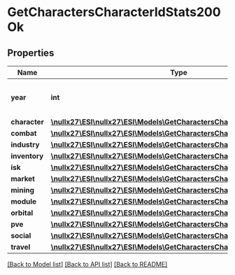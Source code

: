 # GetCharactersCharacterIdStats200Ok

## Properties
Name | Type | Description | Notes
------------ | ------------- | ------------- | -------------
**year** | **int** | Gregorian year for this set of aggregates | 
**character** | [**\nullx27\ESI\nullx27\ESI\Models\GetCharactersCharacterIdStatsCharacter**](GetCharactersCharacterIdStatsCharacter.md) |  | [optional] 
**combat** | [**\nullx27\ESI\nullx27\ESI\Models\GetCharactersCharacterIdStatsCombat**](GetCharactersCharacterIdStatsCombat.md) |  | [optional] 
**industry** | [**\nullx27\ESI\nullx27\ESI\Models\GetCharactersCharacterIdStatsIndustry**](GetCharactersCharacterIdStatsIndustry.md) |  | [optional] 
**inventory** | [**\nullx27\ESI\nullx27\ESI\Models\GetCharactersCharacterIdStatsInventory**](GetCharactersCharacterIdStatsInventory.md) |  | [optional] 
**isk** | [**\nullx27\ESI\nullx27\ESI\Models\GetCharactersCharacterIdStatsIsk**](GetCharactersCharacterIdStatsIsk.md) |  | [optional] 
**market** | [**\nullx27\ESI\nullx27\ESI\Models\GetCharactersCharacterIdStatsMarket**](GetCharactersCharacterIdStatsMarket.md) |  | [optional] 
**mining** | [**\nullx27\ESI\nullx27\ESI\Models\GetCharactersCharacterIdStatsMining**](GetCharactersCharacterIdStatsMining.md) |  | [optional] 
**module** | [**\nullx27\ESI\nullx27\ESI\Models\GetCharactersCharacterIdStatsModule**](GetCharactersCharacterIdStatsModule.md) |  | [optional] 
**orbital** | [**\nullx27\ESI\nullx27\ESI\Models\GetCharactersCharacterIdStatsOrbital**](GetCharactersCharacterIdStatsOrbital.md) |  | [optional] 
**pve** | [**\nullx27\ESI\nullx27\ESI\Models\GetCharactersCharacterIdStatsPve**](GetCharactersCharacterIdStatsPve.md) |  | [optional] 
**social** | [**\nullx27\ESI\nullx27\ESI\Models\GetCharactersCharacterIdStatsSocial**](GetCharactersCharacterIdStatsSocial.md) |  | [optional] 
**travel** | [**\nullx27\ESI\nullx27\ESI\Models\GetCharactersCharacterIdStatsTravel**](GetCharactersCharacterIdStatsTravel.md) |  | [optional] 

[[Back to Model list]](../README.md#documentation-for-models) [[Back to API list]](../README.md#documentation-for-api-endpoints) [[Back to README]](../README.md)


